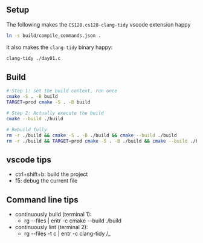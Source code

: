 ## Setup

The following makes the `CS128.cs128-clang-tidy` vscode extension happy

```sh
ln -s build/compile_commands.json .
```

It also makes the `clang-tidy` binary happy:

```sh
clang-tidy ./day01.c
```

## Build

```sh
# Step 1: set the build context, run once
cmake -S . -B build
TARGET=prod cmake -S . -B build

# Step 2: Actually execute the build
cmake --build ./build

# Rebuild fully
rm -r ./build && cmake -S . -B ./build && cmake --build ./build
rm -r ./build && TARGET=prod cmake -S . -B ./build && cmake --build ./build
```

## vscode tips

- ctrl+shift+b: build the project
- f5: debug the current file

## Command line tips

- continuously build (terminal 1):
  - rg --files | entr -c cmake --build ./build
- continuously lint (terminal 2):
  - rg --files -t c | entr -c clang-tidy /_
